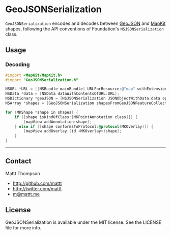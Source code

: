 GeoJSONSerialization
====================

`GeoJSONSerialization` encodes and decodes between [GeoJSON](http://geojson.org) and [MapKit](https://developer.apple.com/library/ios/documentation/MapKit/Reference/MapKit_Framework_Reference/_index.html) shapes, following the API conventions of Foundation's `NSJSONSerialization` class.

## Usage

### Decoding

```objective-c
#import <MapKit/MapKit.h>
#import "GeoJSONSerialization.h"

NSURL *URL = [[NSBundle mainBundle] URLForResource:@"map" withExtension:@"geojson"];
NSData *data = [NSData dataWithContentsOfURL:URL];
NSDictionary *geoJSON = [NSJSONSerialization JSONObjectWithData:data options:0 error:nil];
NSArray *shapes = [GeoJSONSerialization shapesFromGeoJSONFeatureCollection:geoJSON error:nil];

for (MKShape *shape in shapes) {
    if ([shape isKindOfClass:[MKPointAnnotation class]]) {
        [mapView addAnnotation:shape];
    } else if ([shape conformsToProtocol:@protocol(MKOverlay)]) {
        [mapView addOverlay:(id <MKOverlay>)shape];
    }
}
```

---

## Contact

Mattt Thompson

- http://github.com/mattt
- http://twitter.com/mattt
- m@mattt.me

## License

GeoJSONSerialization is available under the MIT license. See the LICENSE file for more info.
